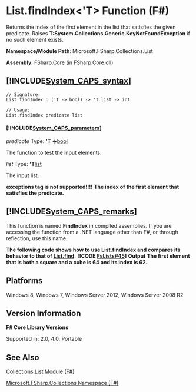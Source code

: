 # List.findIndex<'T> Function (F#)

Returns the index of the first element in the list that satisfies the given predicate. Raises **T:System.Collections.Generic.KeyNotFoundException** if no such element exists.

**Namespace/Module Path**: Microsoft.FSharp.Collections.List

**Assembly**: FSharp.Core (in FSharp.Core.dll)


## [!INCLUDE[System_CAPS_syntax](//System/Token/System_CAPS_syntax_md.md)]

```
// Signature:
List.findIndex : ('T -> bool) -> 'T list -> int

// Usage:
List.findIndex predicate list
```

#### [!INCLUDE[System_CAPS_parameters](//System/Token/System_CAPS_parameters_md.md)]
*predicate*
Type: **'T -&gt;**[bool](http://msdn.microsoft.com/en-us/library/89c0cf9c-49ce-4207-a3be-555851a67dd5)


The function to test the input elements.


*list*
Type: **'T**[list](http://msdn.microsoft.com/en-us/library/c627b668-477b-4409-91ed-06d7f1b3e4a7)


The input list.



**exceptions tag is not supported!!!!**
**The index of the first element that satisfies the predicate.**
## [!INCLUDE[System_CAPS_remarks](//System/Token/System_CAPS_remarks_md.md)]
This function is named **FindIndex** in compiled assemblies. If you are accessing the function from a .NET language other than F#, or through reflection, use this name.

**The following code shows how to use List.findIndex and compares its behavior to that of [List.find](http://msdn.microsoft.com/en-us/library/0594593e-9c75-44c1-8f5a-a37b2e561c06).**
**[!CODE [FsLists#45](../CodeSnippet/VS_Snippets_Fsharp/fslists/FSharp/fs/program.fs#45)]**
**Output**
**The first element that is both a square and a cube is 64 and its index is 62.**
## Platforms
Windows 8, Windows 7, Windows Server 2012, Windows Server 2008 R2


## Version Information
**F# Core Library Versions**

Supported in: 2.0, 4.0, Portable




## See Also
[Collections.List Module &#40;F&#35;&#41;](Collections.List+Module+28%F%2329%.md)

[Microsoft.FSharp.Collections Namespace &#40;F&#35;&#41;](Microsoft.FSharp.Collections+Namespace+28%F%2329%.md)

